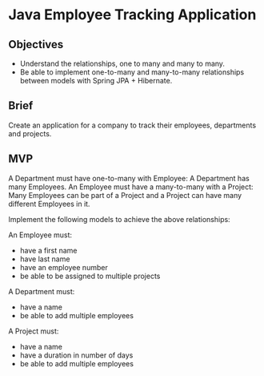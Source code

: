 <h1>Java Employee Tracking Application</h1>
<h2>Objectives</h2>
<ul>
<li>Understand the relationships, one to many and many to many.</li>
<li>Be able to implement one-to-many and many-to-many relationships between models with Spring JPA + Hibernate.</li>
</ul>
<h2>Brief</h2>
<p>Create an application for a company to track their employees, departments and projects.</p>
<h2>MVP</h2>
<p>A Department must have one-to-many with Employee: A Department has many Employees. An Employee must have a many-to-many with a Project: Many Employees can be part of a Project and a Project can have many different Employees in it.</p>
<p>Implement the following models to achieve the above relationships:</p>
<p>An Employee must:</p>
<ul>
<li>have a first name</li>
<li>have last name</li>
<li>have an employee number</li>
<li>be able to be assigned to multiple projects</li>
</ul>
<p>A Department must:</p>
<ul>
<li>have a name</li>
<li>be able to add multiple employees</li>
</ul>
<p>A Project must:</p>
<ul>
<li>have a name</li>
<li>have a duration in number of days</li>
<li>be able to add multiple employees</li>
</ul>
